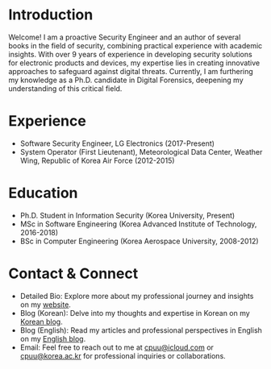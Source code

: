 # Introduction
Welcome! I am a proactive Security Engineer and an author of several books in the field of security, combining practical experience with academic insights. With over 9 years of experience in developing security solutions for electronic products and devices, my expertise lies in creating innovative approaches to safeguard against digital threats. Currently, I am furthering my knowledge as a Ph.D. candidate in Digital Forensics, deepening my understanding of this critical field.

# Experience
- Software Security Engineer, LG Electronics (2017-Present)
- System Operator (First Lieutenant), Meteorological Data Center, Weather Wing, Republic of Korea Air Force (2012-2015)


# Education
- Ph.D. Student in Information Security (Korea University, Present)
- MSc in Software Engineering (Korea Advanced Institute of Technology, 2016-2018)
- BSc in Computer Engineering (Korea Aerospace University, 2008-2012)

# Contact & Connect
- Detailed Bio: Explore more about my professional journey and insights on my [website](https://cpuu.github.io/).
- Blog (Korean): Delve into my thoughts and expertise in Korean on my [Korean blog](https://cpuu.postype.com).
- Blog (English): Read my articles and professional perspectives in English on my [English blog](https://cpuu.hashnode.dev).
- Email: Feel free to reach out to me at cpuu@icloud.com or cpuu@korea.ac.kr for professional inquiries or collaborations.